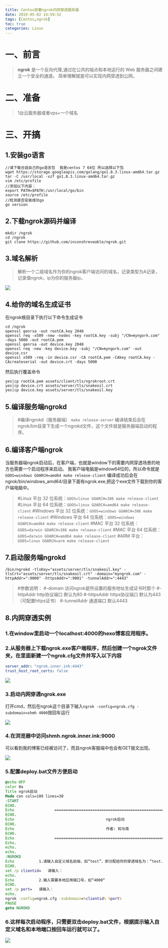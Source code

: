 ```yaml
---
title: Centos部署ngrok内网穿透服务器
date: 2019-05-02 14:59:52
tags: [Centos,ngrok]
toc: true 
categories: Linux
---
```

# 一、前言
> **ngrok** 是一个反向代理,通过在公共的端点和本地运行的 Web 服务器之间建立一个安全的通道。
> 简单理解就是可以实现内网穿透到公网。

# 二、准备
> 1台云服务器或者vps+一个域名

# 三、开搞
## 1.安装go语言

```shell
//请下载合适自己的go语言包  我是centos 7 64位 所以选择以下包
wget https://storage.googleapis.com/golang/go1.8.3.linux-amd64.tar.gz
tar -C /usr/local -xzf go1.8.3.linux-amd64.tar.gz
vim /etc/profile
//添加以下内容：
export PATH=$PATH:/usr/local/go/bin
source /etc/profile
//检测是否安装成功go
go version
```
## 2.下载ngrok源码并编译

```shell
mkdir /ngrok
cd /ngrok
git clone https://github.com/inconshreveable/ngrok.git
```
## 3.域名解析

>解析一个二级域名作为你的ngrok客户端访问的域名，记录类型为A记录，记录值ngrok，ip为你的服务器ip。

![](Centos部署ngrok内网穿透服务器/1.png)

## 4.给你的域名生成证书
在ngrok根目录下执行以下命令生成证书

```shell
cd /ngrok
openssl genrsa -out rootCA.key 2048
openssl req -x509 -new -nodes -key rootCA.key -subj "/CN=myngork.com" -days 5000 -out rootCA.pem
openssl genrsa -out device.key 2048
openssl req -new -key device.key -subj "/CN=myngork.com" -out device.csr
openssl x509 -req -in device.csr -CA rootCA.pem -CAkey rootCA.key -CAcreateserial -out device.crt -days 5000
```

然后执行覆盖命令

```shell
yes|cp rootCA.pem assets/client/tls/ngrokroot.crt
yes|cp device.crt assets/server/tls/snakeoil.crt
yes|cp device.key assets/server/tls/snakeoil.key
```

## 5.编译服务端ngrokd

> #编译ngrokd（服务器端）
> `make release-server`
编译结束后会在ngrok/bin目录下生成一个ngrokd文件，这个文件就是服务器端启动的程序。

## 6.编译客户端ngrok

当服务器端ngrok启动后，在客户端，也就是window下的需要内网穿透场景的地方也需要一个启动程序来启动。
我客户端电脑是window64位的，所以命令就是`GOOS=windows GOARCH=amd64 make release-client`
编译成功后会在ngrok/bin/windows_amd64/目录下面有ngrok.exe,把这个exe文件下载到你的客户端电脑中。

> #Linux 平台 32 位系统：`GOOS=linux GOARCH=386 make release-client`
> #Linux 平台 64 位系统：`GOOS=linux GOARCH=amd64 make release-client`
> #Windows 平台 32 位系统：`GOOS=windows GOARCH=386 make release-client`
> #Windows 平台 64 位系统：`GOOS=windows GOARCH=amd64 make release-client`
> #MAC 平台 32 位系统：`GOOS=darwin GOARCH=386 make release-client`
> #MAC 平台 64 位系统：`GOOS=darwin GOARCH=amd64 make release-client`
> #ARM 平台：`GOOS=linux GOARCH=arm make release-client`

## 7.启动服务端ngrokd

`/bin/ngrokd -tlsKey="assets/server/tls/snakeoil.key" -tlsCrt="assets/server/tls/snakeoil.crt" -domain="myngrok.com" -httpAddr=":9000" -httpsAddr=":9001" -tunnelAddr=":4443"`

> #参数说明：
> #-domain 访问ngrok是所设置的服务地址生成证书时那个
> #-httpAddr http协议端口 默认为80
> #-httpsAddr https协议端口 默认为443 （可配置https证书）
> #-tunnelAddr 通道端口 默认4443

## 8.内网穿透实例

### 1.在window里启动一个localhost:4000的hexo博客应用程序。
### 2.从服务器上下载ngrok.exe客户端程序，然后创建一个ngrok文件夹，在里面新建一个ngrok.cfg文件并写入以下内容

```yml
server_addr: "ngrok.inner.ink:4443"
trust_host_root_certs: false
```

![](Centos部署ngrok内网穿透服务器/4.png)

### 3.启动内网穿透ngrok.exe

打开cmd，然后在ngrok这个目录下输入`ngrok -config=ngrok.cfg -subdomain=shmh 4000`按回车运行

![](Centos部署ngrok内网穿透服务器/3.jpg)

### 4.在浏览器中访问shmh.ngrok.inner.ink:9000

可以看到我的博客已经被访问了，而且ngrok客服端中也会有GET报文出现。

![](Centos部署ngrok内网穿透服务器/2.jpg)

### 5.配置deploy.bat文件方便启动

```bat
@echo OFF
color 0a
Title ngrok启动
Mode con cols=109 lines=30
:START
ECHO.
Echo                  ==========================================================================
ECHO.
Echo                                         ngrok启动
ECHO.
Echo                                         作者: 知与南
ECHO.
Echo                  ==========================================================================
Echo.
echo.
echo.
:NGROKD
Echo           1.请输入自定义域名前缀，如“test”，即分配给你的穿透域名为：“test.ngrok.inner.ink”
ECHO.
set /p clientid=   请输入：
echo.
Echo           2.输入需要本地应用端口号，如“4000“
ECHO.
set /p port=   请输入：
echo.
ngrok -config=ngrok.cfg -subdomain=%clientid% %port%
PAUSE
goto NGROKD
```

### 6.这样每次启动程序，只需要双击deploy.bat文件，根据提示输入自定义域名和本地端口按回车运行就可以了。

![](https://inner.ink/pqs/img/huanhu.gif)